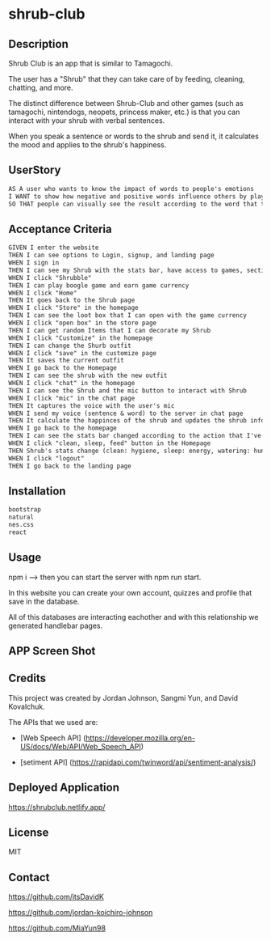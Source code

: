 # shrub-club

## Description 

Shrub Club is an app that is similar to Tamagochi.

The user has a "Shrub" that they can take care of by feeding, cleaning, chatting, and more. 

The distinct difference between Shrub-Club and other games (such as tamagochi, nintendogs, neopets, princess maker, etc.) is that you can interact with your shrub with verbal sentences.

When you speak a sentence or words to the shrub and send it, it calculates the mood and applies to the shrub's happiness.

## UserStory 

```md
AS A user who wants to know the impact of words to people's emotions
I WANT to show how negative and positive words influence others by playing game
SO THAT people can visually see the result according to the word that they are speaking

```

## Acceptance Criteria

```md
GIVEN I enter the website 
THEN I can see options to Login, signup, and landing page
WHEN I sign in 
THEN I can see my Shrub with the stats bar, have access to games, section to interact with shrub, and the option to log out
WHEN I click "Shrubble"
THEN I can play boogle game and earn game currency
WHEN I click "Home" 
THEN It goes back to the Shrub page
WHEN I click "Store" in the homepage
THEN I can see the loot box that I can open with the game currency
WHEN I click "open box" in the store page
THEN I can get random Items that I can decorate my Shrub 
WHEN I click "Customize" in the homepage 
THEN I can change the Shurb outfit
WHEN I click "save" in the customize page 
THEN It saves the current outfit
WHEN I go back to the Homepage
THEN I can see the shrub with the new outfit
WHEN I click "chat" in the homepage 
THEN I can see the Shrub and the mic button to interact with Shrub 
WHEN I click "mic" in the chat page 
THEN It captures the voice with the user's mic
WHEN I send my voice (sentence & word) to the server in chat page
THEN It calculate the happinces of the shrub and updates the shrub info 
WHEN I go back to the homepage 
THEN I can see the stats bar changed according to the action that I've done with my shrub
WHEN I click "clean, sleep, feed" button in the Homepage 
THEN Shrub's stats change (clean: hygiene, sleep: energy, watering: hunger)
WHEN I click "logout" 
THEN I go back to the landing page
```

## Installation 

```md
bootstrap
natural
nes.css
react
```

## Usage 

npm i --> then you can start the server with npm run start.


In this website you can create your own account, quizzes and profile that save in the database.


All of this databases are interacting eachother and with this relationship we generated handlebar pages.

## APP Screen Shot 


## Credits 

This project was created by Jordan Johnson, Sangmi Yun, and David Kovalchuk.

The APIs that we used are:

- [Web Speech API] (https://developer.mozilla.org/en-US/docs/Web/API/Web_Speech_API)

- [setiment API] (https://rapidapi.com/twinword/api/sentiment-analysis/)


## Deployed Application 

https://shrubclub.netlify.app/ 

## License 

MIT 

## Contact 

https://github.com/itsDavidK

https://github.com/jordan-koichiro-johnson

https://github.com/MiaYun98